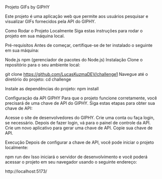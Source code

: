 Projeto GIFs by GIPHY


Este projeto é uma aplicação web que permite aos usuários pesquisar e visualizar GIFs fornecidos pela API do GIPHY.


Como Rodar o Projeto Localmente
Siga estas instruções para rodar o projeto em sua máquina local.


Pré-requisitos
Antes de começar, certifique-se de ter instalado o seguinte em sua máquina:


Node.js
npm (gerenciador de pacotes do Node.js)
Instalação
Clone o repositório para o seu ambiente local:



git clone https://github.com/LucasKuzmaDEV/challenge1
Navegue até o diretório do projeto:
cd challenge


Instale as dependências do projeto:
npm install


Configuração da API GIPHY
Para que o projeto funcione corretamente, você precisará de uma chave de API do GIPHY. Siga estas etapas para obter sua chave de API:


Acesse o site de desenvolvedores do GIPHY.
Crie uma conta ou faça login, se necessário.
Depois de fazer login, vá para o painel de controle da API.
Crie um novo aplicativo para gerar uma chave de API.
Copie sua chave de API.


Execução
Depois de configurar a chave de API, você pode iniciar o projeto localmente:


npm run dev
Isso iniciará o servidor de desenvolvimento e você poderá acessar o projeto em seu navegador usando o seguinte endereço:


http://localhost:5173/
